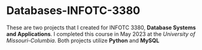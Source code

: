 # Databases-INFOTC-3380

These are two projects that I created for INFOTC 3380, **Database Systems and Applications**. I completed this course in May 2023 at the *University of Missouri-Columbia*. Both projects utilize **Python** and **MySQL**
